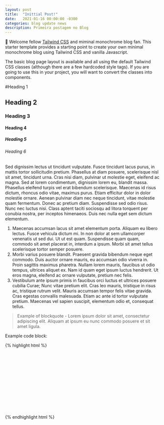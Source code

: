 ```yaml
---
layout: post
title:  "Inittial Post!"
date:   2021-01-16 00:00:00 -0300
categories: blog update news
description: Primeira postagem no Blog
---
```


<p class="py-6">
    👋 Welcome fellow <a class="text-green-500 no-underline hover:underline" href="https://www.tailwindcss.com">Tailwind CSS</a> and miminal monochrome blog fan. This starter template provides a starting point to create your own minimal monochrome blog using Tailwind CSS and vanilla Javascript.
</p>

<p class="py-6">The basic blog page layout is available and all using the default Tailwind CSS classes (although there are a few hardcoded style tags). If you are going to use this in your project, you will want to convert the classes into components.</p>


#Heading 1
<h2 class="py-2 font-sans">Heading 2</h2>
<h3 class="py-2 font-sans">Heading 3</h3>
<h4 class="py-2 font-sans">Heading 4</h4>
<h5 class="py-2 font-sans">Heading 5</h5>
<h6 class="py-2 font-sans">Heading 6</h6>

<p class="py-6">Sed dignissim lectus ut tincidunt vulputate. Fusce tincidunt lacus purus, in mattis tortor sollicitudin pretium. Phasellus at diam posuere, scelerisque nisl sit amet, tincidunt urna. Cras nisi diam, pulvinar ut molestie eget, eleifend ac magna. Sed at lorem condimentum, dignissim lorem eu, blandit massa. Phasellus eleifend turpis vel erat bibendum scelerisque. Maecenas id risus dictum, rhoncus odio vitae, maximus purus. Etiam efficitur dolor in dolor molestie ornare. Aenean pulvinar diam nec neque tincidunt, vitae molestie quam fermentum. Donec ac pretium diam. Suspendisse sed odio risus. Nunc nec luctus nisi. Class aptent taciti sociosqu ad litora torquent per conubia nostra, per inceptos himenaeos. Duis nec nulla eget sem dictum elementum.</p>

<ol>
    <li class="py-3">Maecenas accumsan lacus sit amet elementum porta. Aliquam eu libero lectus. Fusce vehicula dictum mi. In non dolor at sem ullamcorper venenatis ut sed dui. Ut ut est quam. Suspendisse quam quam, commodo sit amet placerat in, interdum a ipsum. Morbi sit amet tellus scelerisque tortor semper posuere.</li>
    <li class="py-3">Morbi varius posuere blandit. Praesent gravida bibendum neque eget commodo. Duis auctor ornare mauris, eu accumsan odio viverra in. Proin sagittis maximus pharetra. Nullam lorem mauris, faucibus ut odio tempus, ultrices aliquet ex. Nam id quam eget ipsum luctus hendrerit. Ut eros magna, eleifend ac ornare vulputate, pretium nec felis.</li>
    <li class="py-3">Vestibulum ante ipsum primis in faucibus orci luctus et ultrices posuere cubilia Curae; Nunc vitae pretium elit. Cras leo mauris, tristique in risus ac, tristique rutrum velit. Mauris accumsan tempor felis vitae gravida. Cras egestas convallis malesuada. Etiam ac ante id tortor vulputate pretium. Maecenas vel sapien suscipit, elementum odio et, consequat tellus.</li>
</ol>

<blockquote class="border-l-4 border-green-500 italic my-8 pl-8 md:pl-12">Example of blockquote - Lorem ipsum dolor sit amet, consectetur adipiscing elit. Aliquam at ipsum eu nunc commodo posuere et sit amet ligula.</blockquote>

<p class="py-6">Example code block:</p>
{% highlight html %}
<pre class="bg-gray-900 rounded text-white font-mono text-base p-2 md:p-4">
    <code class="break-words whitespace-pre-wrap">
        <header class="site-header outer">
            <div class="inner">
            </div>
        </header>
    </code>
</pre>
{% endhighlight html %}
